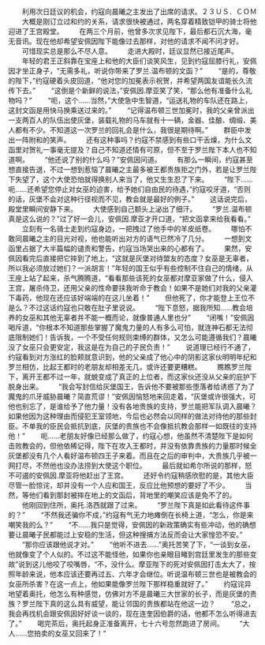 　　利用次日廷议的机会，约寇向晨曦之主发出了出席的请求。２３ＵＳ．ＣＯＭ
　　大概是刚订立过和约的关系，请求很快被通过，两名穿着精致铠甲的骑士将他迎进了王宫殿堂。
　　在两三个月前，他曾多次求见陛下，最后都石沉大海，毫无音讯。现在他却希望安佩因陛下能像过去那样，对他的请求不闻不问才好。
　　可惜现实总是那么不尽人意。
　　走进大殿时，廷议显然已接近尾声。
　　年轻的君王正斜靠在宝座上和他的大臣们谈笑风生，见到约寇屈膝行礼，安佩因才坐正身子，“无需多礼，听说你带来了罗兰.温布顿的文函？”
　　“是的，尊敬的陛下，”约寇硬着头皮回道，“他对您的加冕表示祝贺，并希望两国友谊能长久流传下去。”
　　“这倒是个新鲜的说法，”安佩因.摩亚笑了笑，“那么他有准备什么礼物吗？”
　　“呃，这个……当然，”大使急中生智道，“运送礼物的车队还在路上，这封文函是用快马换乘送过来的。”
　　“记得温布顿三世加冕时，我的父亲曾派出一支两百人的队伍出使灰堡，装载礼物的马车就有十一辆，金器、佳酿、绸缎、美人都有不少。不知道这一次罗兰的回礼会是什么，我很是期待啊。”
　　群臣中发出一阵附和的笑声。
　　还有这种事吗？约寇不禁感到有些口干舌燥，为什么文函里对贺礼一事毫无提及？自己不知道还情有可原，但不至于罗兰陛下本人也不知道啊。
　　“他还说了别的什么吗？”安佩因问道。
　　有那么一瞬间，约寇甚至想直接告退，不过一想到惹恼了晨曦之主最多被王都贵族拒之门外，若是让罗兰陛下失望了，这个大使恐怕就得换别人来当了，他又生生忍了下来。
　　“陛下……呃……还希望您停止对女巫的迫害，给予她们自由民的待遇，”约寇咬牙道，“否则的话，灰堡不会对这种行径视而不见，教会就是最好的例子。”
　　这话说完后，殿堂里瞬间安静下来。
　　大使感到自己额头上泌出了细汗。
　　“罗兰.温布顿真是这么说的？”过了好一会儿，安佩因.摩亚才开口道，“把文函拿来给我看看。”
　　立刻有一名骑士走到约寇身边，一把拽过了他手中的羊皮纸卷。
　　哪怕不敢同晨曦之主的目光对视，他也能听出对方的语气已然冷了几分。
　　一想到文函里占据了大半篇幅的谴责和警告，约寇当场哭出来的心都有了。
　　果然，安佩因看完后直接把它摔到了地上，“这就是灰堡对待盟友的态度？女巫是无辜者，所以我必须放过她们？一派胡言！”年轻的国王似乎有些控制不住自己的情绪，从王座上站了起来，杀气腾腾道，“看看那些该死的女巫都对摩亚家做了什么，侵入王宫，屠杀侍卫，还用父亲的性命要挟我听命于教会！如果不是她们对我的父亲灌下毒药，他现在还应该好端端的在这儿坐着！”
　　但他死了，你才能登上王位不是么？不过这话约寇也只敢在肚子里说说。
　　“陛下息怒，据我所知……教会培养的女巫和其他无辜者并不能一概而论，就像普通人里也分”
　　“闭嘴！”安佩因喝斥道，“你根本不知道那些掌握了魔鬼力量的人有多么可怕，就连神石都无法彻底限制她们！告诉我，一个不受任何规则束缚的群体，又怎么可能遵循我们？晨曦没了女巫只会更安定，我这是在为自己的子民负责！”
　　说道理已经行不通了，约寇看到对方涨红的脸颊就意识到，他的父亲成了他心中的阴影这家伙明明年纪和罗兰相仿，比起王都时的老朋友却相差无几，或许还要更糟糕。
　　瞧瞧罗兰陛下，离开王都不过一年，就蜕变成了真正的上位者，而这家伙还没从父亲的庇护下脱身出来。
　　“我会写封信给灰堡国王，告诉他不要被那些堕落者给诱惑了为了魔鬼的爪牙威胁晨曦？简直荒谬！”安佩因恼怒地来回走着，“灰堡或许很强大，可他也别忘了，是谁给予了他力量！没有各地贵族的支持，罗兰能把军队调入晨曦？如果他因为这种理由而侵犯王室领地，今后也必然会以同样的做法对待他的那些封臣。不单我的臣民会抵抗到底，灰堡的贵族也不会像抵抗教会那样一如既往的支持他！”
　　呃……老朋友好像已经那么做了，约寇心想，他虽然不清楚陛下是如何击败教会的，但他依稀记得，陛下在攻入王都时，并没有依靠贵族的力量那时候全灰堡都没有几个人看好温布顿四王子来着。而且在之后的审判中，大贵族几乎被一网打尽，不然他也没办法捞到大使这个职位。
　　最后就如希尔所说的那样，怒不可遏的安佩因.摩亚将他赶出了王宫。
　　还好令约寇稍感欣慰的是，其他大臣尽管一脸惊诧，却并没有一个人应和国王，反应比他预想的要好了不少。
　　当然，等他们看到那封被摔在地上的文函后，背地里的嘲笑应该是免不了的。
　　他刚回到住所，奥托.洛西就跟了过来。
　　“罗兰陛下真是如此看待这件事的？”
　　“不然我还骗你不成，”约寇有气无力地瘫倒在长椅上道，“怎么，你是来嘲笑我的么？”
　　“不……我只是觉得，安佩因的新政策确实有些冲动，他的确想要让晨曦子民都能过上安稳的生活，但这种搜捕方法反而会让大家惶恐不安。”
　　“那你应该跟他说才对。”
　　“他听不进去……”奥托苦笑了下，“一谈到女巫，他就像变了个人似的。不过这不能怪他，如果你也亲眼目睹到宫廷里发生的那些变故”说到这儿他咬了咬嘴唇，“不，没什么。摩亚陛下的死对安佩因打击太大了，按照年龄来说，他本应该还要再过五、六年才会继位。听说温布顿三世也是被教会的女巫所杀害？在这一点上，他如果能像罗兰陛下那样稳重就好了。”
　　约寇诧异地望着奥托，他怎么有种感觉，仿佛对方不是晨曦三大世家的长子，而是灰堡的贵族？罗兰陛下真的这么具有威望，能让邻国的贵族都站在他这一边？
　　“总之，我会再找机会跟安佩因好好谈一谈的，现在连奎因伯爵的话，他都不怎么听得进去了。”
　　喝完茶后，奥托起身正准备离开，七十六号忽然跑进了房间。
　　“大人……您拍卖的女巫又回来了！”